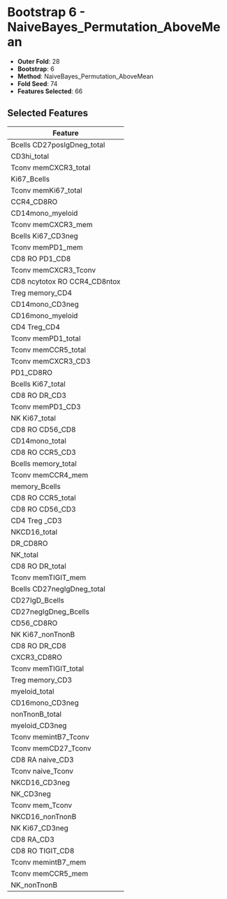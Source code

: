 # Bootstrap 6 - NaiveBayes_Permutation_AboveMean

- **Outer Fold**: 28
- **Bootstrap**: 6
- **Method**: NaiveBayes_Permutation_AboveMean
- **Fold Seed**: 74
- **Features Selected**: 66

## Selected Features

| Feature |
|---------|
| Bcells CD27posIgDneg_total |
| CD3hi_total |
| Tconv memCXCR3_total |
| Ki67_Bcells |
| Tconv memKi67_total |
| CCR4_CD8RO |
| CD14mono_myeloid |
| Tconv memCXCR3_mem |
| Bcells Ki67_CD3neg |
| Tconv memPD1_mem |
| CD8 RO PD1_CD8 |
| Tconv memCXCR3_Tconv |
| CD8 ncytotox RO CCR4_CD8ntox |
| Treg memory_CD4 |
| CD14mono_CD3neg |
| CD16mono_myeloid |
| CD4 Treg_CD4 |
| Tconv memPD1_total |
| Tconv memCCR5_total |
| Tconv memCXCR3_CD3 |
| PD1_CD8RO |
| Bcells Ki67_total |
| CD8 RO DR_CD3 |
| Tconv memPD1_CD3 |
| NK Ki67_total |
| CD8 RO CD56_CD8 |
| CD14mono_total |
| CD8 RO CCR5_CD3 |
| Bcells memory_total |
| Tconv memCCR4_mem |
| memory_Bcells |
| CD8 RO CCR5_total |
| CD8 RO CD56_CD3 |
| CD4 Treg _CD3 |
| NKCD16_total |
| DR_CD8RO |
| NK_total |
| CD8 RO DR_total |
| Tconv memTIGIT_mem |
| Bcells CD27negIgDneg_total |
| CD27IgD_Bcells |
| CD27negIgDneg_Bcells |
| CD56_CD8RO |
| NK Ki67_nonTnonB |
| CD8 RO DR_CD8 |
| CXCR3_CD8RO |
| Tconv memTIGIT_total |
| Treg memory_CD3 |
| myeloid_total |
| CD16mono_CD3neg |
| nonTnonB_total |
| myeloid_CD3neg |
| Tconv memintB7_Tconv |
| Tconv memCD27_Tconv |
| CD8 RA naive_CD3 |
| Tconv naive_Tconv |
| NKCD16_CD3neg |
| NK_CD3neg |
| Tconv mem_Tconv |
| NKCD16_nonTnonB |
| NK Ki67_CD3neg |
| CD8 RA_CD3 |
| CD8 RO TIGIT_CD8 |
| Tconv memintB7_mem |
| Tconv memCCR5_mem |
| NK_nonTnonB |
